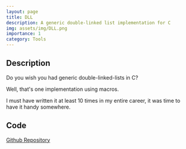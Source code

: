 ```yaml
---
layout: page
title: DLL
description: A generic double-linked list implementation for C 
img: assets/img/DLL.png
importance: 1
category: Tools 
---
```


## Description 

Do you wish you had generic double-linked-lists in C?

Well, that's one implementation using macros.

I must have written it at least 10 times in my entire career, it was time to have it handy somewhere.


## Code 

<a href='https://github.com/aghosn/c-stem/tree/main/dll'>Github Repository</a>
